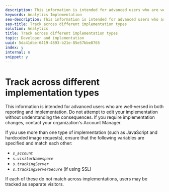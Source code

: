 ```yaml
---
description: This information is intended for advanced users who are well-versed in both reporting and implementation. Do not attempt to edit your implementation without understanding the consequences. If you require implementation changes, contact your organization's Account Manager.
keywords: Analytics Implementation
seo-description: This information is intended for advanced users who are well-versed in both reporting and implementation. Do not attempt to edit your implementation without understanding the consequences. If you require implementation changes, contact your organization's Account Manager.
seo-title: Track across different implementation types
solution: Analytics
title: Track across different implementation types
topic: Developer and implementation
uuid: 5da41dbe-6419-4893-b21e-85e57bbe8765
index: y
internal: n
snippet: y
---
```


# Track across different implementation types

This information is intended for advanced users who are well-versed in both reporting and implementation. Do not attempt to edit your implementation without understanding the consequences. If you require implementation changes, contact your organization's Account Manager.

If you use more than one type of implementation (such as JavaScript and hardcoded image requests), ensure that the following variables are specified and match each other:

* *`s_account`* 
* *`s.visitorNamespace`* 
* *`s.trackingServer`* 
* *`s.trackingServerSecure`* (if using SSL)

If each of these do not match across implementations, users may be tracked as separate visitors. 
